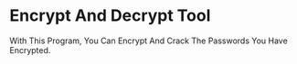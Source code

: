 # Encrypt And Decrypt Tool

With This Program, You Can Encrypt And Crack The Passwords You Have Encrypted.
